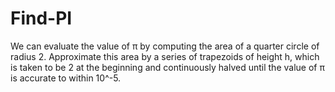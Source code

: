 # Find-PI
We can evaluate the value of π by computing the area of a quarter circle of radius 2.
Approximate this area by a series of trapezoids of height h, which is taken to be 2 at the beginning and continuously
halved until the value of π is accurate to within 10^-5.
